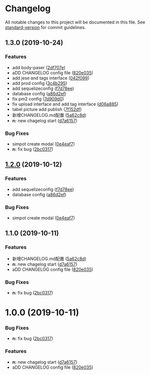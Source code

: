 # Changelog

All notable changes to this project will be documented in this file. See [standard-version](https://github.com/conventional-changelog/standard-version) for commit guidelines.

## 1.3.0 (2019-10-24)


### Features

* add body-paser ([2df707e](https://github.com/Jazk-Z/mini-project-server/commit/2df707ec9ae13832b8b86938e4f570749808ec07))
* aDD CHANGELOG config file ([820e035](https://github.com/Jazk-Z/mini-project-server/commit/820e03599244593be66fa1cd7878a0f4ef4343ac))
* add jese and tags interface ([042f099](https://github.com/Jazk-Z/mini-project-server/commit/042f099cc480e513553075864cff0c912cd556ea))
* add prod config ([3c4b295](https://github.com/Jazk-Z/mini-project-server/commit/3c4b29578f44f1cb4687f017d439aa920fbf5e6e))
* add sequelizeconfig ([f7d78ee](https://github.com/Jazk-Z/mini-project-server/commit/f7d78ee27c15b16fb85e7de39337957e993e9d58))
* database config ([a86d2ef](https://github.com/Jazk-Z/mini-project-server/commit/a86d2ef659d5b75e740a65ea0feb7298366ae464))
* fix pm2 config ([7d909d0](https://github.com/Jazk-Z/mini-project-server/commit/7d909d06284bc717f7f578d53edb81dd4c7fccaa))
* fix upload interface and add tag interface ([d06a885](https://github.com/Jazk-Z/mini-project-server/commit/d06a88583f43074cf75d64bac40643f8e47165d3))
* tabel picture add publish ([7f152df](https://github.com/Jazk-Z/mini-project-server/commit/7f152df13a42647caab173dbb58725a3818ef3ec))
* 新增CHANGELOG.md配置 ([5a62c8d](https://github.com/Jazk-Z/mini-project-server/commit/5a62c8df3203a45092a81df268c0014cfb5b9098))
* **n:** new chagelog start ([d7a6157](https://github.com/Jazk-Z/mini-project-server/commit/d7a6157c8ae02d0f00eed8028e5f026940924904))


### Bug Fixes

* simpot create modal ([0e4eaf7](https://github.com/Jazk-Z/mini-project-server/commit/0e4eaf7bbb25679487c811091f7b35c47b5a45ff))
* **n:** fix bug ([2bc0317](https://github.com/Jazk-Z/mini-project-server/commit/2bc0317f9f4914c81583dc8e0168bf2bbc6e9098))

## [1.2.0](https://github.com/Jazk-Z/mini-project-server/compare/v1.1.0...v1.2.0) (2019-10-12)


### Features

* add sequelizeconfig ([f7d78ee](https://github.com/Jazk-Z/mini-project-server/commit/f7d78ee27c15b16fb85e7de39337957e993e9d58))
* database config ([a86d2ef](https://github.com/Jazk-Z/mini-project-server/commit/a86d2ef659d5b75e740a65ea0feb7298366ae464))


### Bug Fixes

* simpot create modal ([0e4eaf7](https://github.com/Jazk-Z/mini-project-server/commit/0e4eaf7bbb25679487c811091f7b35c47b5a45ff))

## 1.1.0 (2019-10-11)


### Features

* 新增CHANGELOG.md配置 ([5a62c8d](https://github.com/Jazk-Z/mini-project-server/commit/5a62c8df3203a45092a81df268c0014cfb5b9098))
* **n:** new chagelog start ([d7a6157](https://github.com/Jazk-Z/mini-project-server/commit/d7a6157c8ae02d0f00eed8028e5f026940924904))
* aDD CHANGELOG config file ([820e035](https://github.com/Jazk-Z/mini-project-server/commit/820e03599244593be66fa1cd7878a0f4ef4343ac))


### Bug Fixes

* **n:** fix bug ([2bc0317](https://github.com/Jazk-Z/mini-project-server/commit/2bc0317f9f4914c81583dc8e0168bf2bbc6e9098))

# 1.0.0 (2019-10-11)


### Bug Fixes

* **n:** fix bug ([2bc0317](https://github.com/Jazk-Z/mini-project-server/commit/2bc0317f9f4914c81583dc8e0168bf2bbc6e9098))


### Features

* **n:** new chagelog start ([d7a6157](https://github.com/Jazk-Z/mini-project-server/commit/d7a6157c8ae02d0f00eed8028e5f026940924904))
* aDD CHANGELOG config file ([820e035](https://github.com/Jazk-Z/mini-project-server/commit/820e03599244593be66fa1cd7878a0f4ef4343ac))
